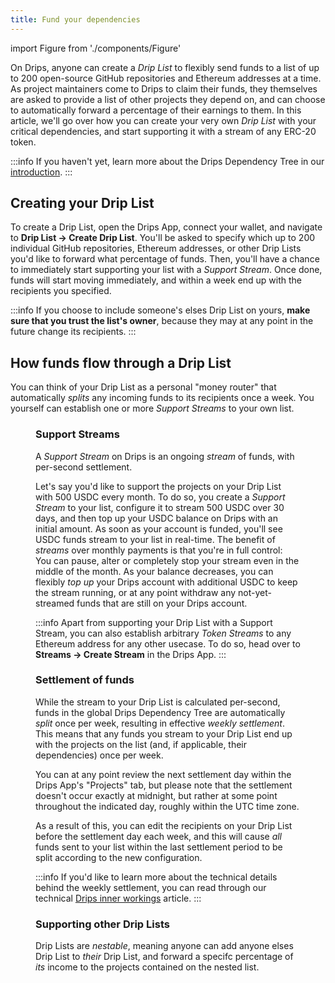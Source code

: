 ```yaml
---
title: Fund your dependencies
---
```


import Figure from './components/Figure'

On Drips, anyone can create a _Drip List_ to flexibly send funds to a list of up to 200 open-source GitHub repositories and Ethereum addresses at a time. As project maintainers come to Drips to claim their funds, they themselves are asked to provide a list of other projects they depend on, and can choose to automatically forward a percentage of their earnings to them. In this article, we'll go over how you can create your very own _Drip List_ with your critical dependencies, and start supporting it with a stream of any ERC-20 token.

:::info
If you haven't yet, learn more about the Drips Dependency Tree in our [introduction](/).
:::

## Creating your Drip List

To create a Drip List, open the Drips App, connect your wallet, and navigate to **Drip List → Create Drip List**. You'll be asked to specify which up to 200 individual GitHub repositories, Ethereum addresses, or other Drip Lists you'd like to forward what percentage of funds. Then, you'll have a chance to immediately start supporting your list with a *Support Stream*. Once done, funds will start moving immediately, and within a week end up with the recipients you specified.

:::info
If you choose to include someone's elses Drip List on yours, **make sure that you trust the list's owner**, because they may at any point in the future change its recipients. 
:::

## How funds flow through a Drip List

You can think of your Drip List as a personal "money router" that automatically *splits* any incoming funds to its recipients once a week. You yourself can establish one or more *Support Streams* to your own list.

<Figure caption="You can stream any amount of any ERC-20 token to your Drip List, which will automatically split any received funds to its receipients once per week." src="/img/fund/funding-cashflow.png" />

### Support Streams

A *Support Stream* on Drips is an ongoing *stream* of funds, with per-second settlement.

Let's say you'd like to support the projects on your Drip List with 500 USDC every month. To do so, you create a *Support Stream* to your list, configure it to stream 500 USDC over 30 days, and then top up your USDC balance on Drips with an initial amount. As soon as your account is funded, you'll see USDC funds stream to your list in real-time. The benefit of *streams* over monthly payments is that you're in full control: You can pause, alter or completely stop your stream even in the middle of the month. As your balance decreases, you can flexibly *top up* your Drips account with additional USDC to keep the stream running, or at any point withdraw any not-yet-streamed funds that are still on your Drips account.

:::info
Apart from supporting your Drip List with a Support Stream, you can also establish arbitrary *Token Streams* to any Ethereum address for any other usecase. To do so, head over to **Streams → Create Stream** in the Drips App.
:::

### Settlement of funds

While the stream to your Drip List is calculated per-second, funds in the global Drips Dependency Tree are automatically *split* once per week, resulting in effective *weekly settlement*. This means that any funds you stream to your Drip List end up with the projects on the list (and, if applicable, their dependencies) once per week.

You can at any point review the next settlement day within the Drips App's "Projects" tab, but please note that the settlement doesn't occur exactly at midnight, but rather at some point throughout the indicated day, roughly within the UTC time zone.

As a result of this, you can edit the recipients on your Drip List before the settlement day each week, and this will cause *all* funds sent to your list within the last settlement period to be split according to the new configuration.

:::info
If you'd like to learn more about the technical details behind the weekly settlement, you can read through our technical [Drips inner workings](http://localhost:3000/the-protocol/advanced/drips-inner-workings) article.
:::

### Supporting other Drip Lists

Drip Lists are *nestable*, meaning anyone can add anyone elses Drip List to *their* Drip List, and forward a specifc percentage of *its* income to the projects contained on the nested list.